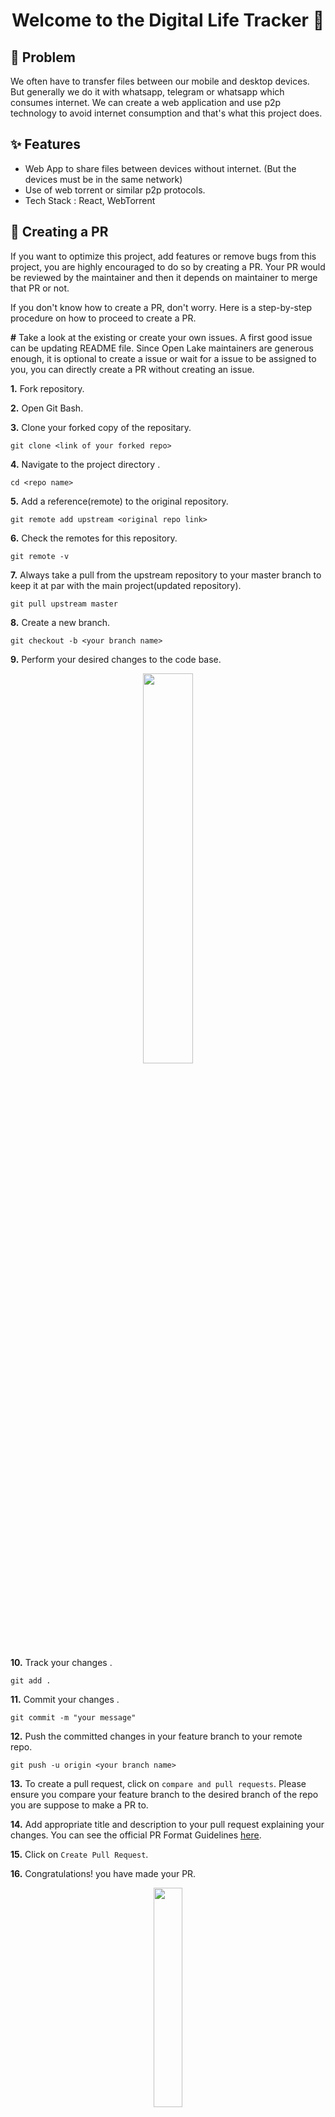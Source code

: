 <h1 align="center">Welcome to the Digital Life Tracker 👋</h1>


## 🤔 Problem
We often have to transfer files between our mobile and desktop devices. But generally we do it with whatsapp, telegram or whatsapp which consumes internet. We can create a web application and use p2p technology to avoid internet consumption and that's what this project does.

## ✨ Features
- Web App to share files between devices without internet. (But the devices must be in the same network)
- Use of web torrent or similar p2p protocols.
- Tech Stack : React, WebTorrent

## 📄 Creating a PR

If you want to optimize this project, add features or remove bugs from this project, you are highly encouraged to do so by creating a PR. Your PR would be reviewed by the maintainer and then it depends on maintainer to merge that PR or not.

If you don't know how to create a PR, don't worry. Here is a step-by-step procedure on how to proceed to create a PR.


**#**  Take a look at the existing or create your own issues. A first good issue can be updating README file. Since Open Lake maintainers are generous enough, it is optional to create a issue or wait for a issue to be assigned to you, you can directly create a PR without creating an issue.

**1.**  Fork repository.

**2.**  Open Git Bash.

**3.**  Clone your forked copy of the repositary.

```
git clone <link of your forked repo>
```

**4.** Navigate to the project directory .

```
cd <repo name>
```

**5.** Add a reference(remote) to the original repository.

```
git remote add upstream <original repo link>
```

**6.** Check the remotes for this repository.

```
git remote -v
```

**7.** Always take a pull from the upstream repository to your master branch to keep it at par with the main project(updated repository).

```
git pull upstream master
```

**8.** Create a new branch.

```
git checkout -b <your branch name>
```

**9.** Perform your desired changes to the code base.

<p align="center"><img width=40% src="https://media.giphy.com/media/QNFhOolVeCzPQ2Mx85/giphy.gif"></p>

**10.** Track your changes .

```
git add . 
```

**11.** Commit your changes .

```
git commit -m "your message"
```

**12.** Push the committed changes in your feature branch to your remote repo.

```
git push -u origin <your branch name>
```

**13.** To create a pull request, click on `compare and pull requests`. Please ensure you compare your feature branch to the desired branch of the repo you are suppose to make a PR to.

**14.** Add appropriate title and description to your pull request explaining your changes. You can see the official PR Format Guidelines [here](https://github.com/OpenLake/Leaderboard-Pro/wiki/PR-Format-Guidelines).

**15.** Click on `Create Pull Request`.

**16.** Congratulations! you have made your PR.

<p align="center"><img src="https://media.giphy.com/media/RLFYsKqesq4Q2zFHlJ/giphy.gif" width=30%></p>

**17.** Now your PR would be reviewed by the maintainer. Sometimes your maintainer would merge your PR request without asking for any further changes.
        
  <p align="center"><img width=40% src="https://media.giphy.com/media/RlrcXMffVZaouUVPGD/giphy.gif"></p>

   But sometimes your PR might be reviewed to infinity.

<p align="center"><img width=40% src="https://tenor.com/view/calculating-talking-computing-gif-15613545.gif"></p>


## Maintainers

- 👤 **Yatendra** [@yatendra1999](https://github.com/yatendra1999)
- 👤 **Shashwat Jaiswal** [@shashwatj07](https://github.com/shashwatj07)

---

